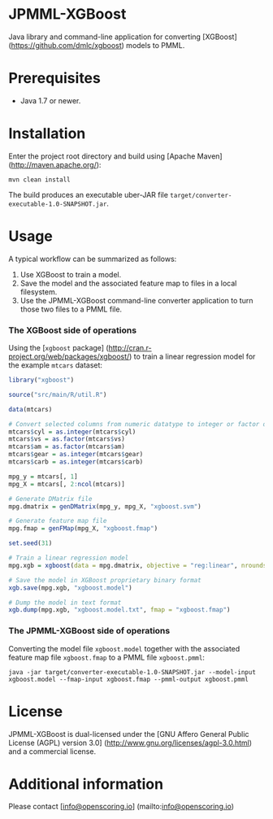 JPMML-XGBoost
=============

Java library and command-line application for converting [XGBoost] (https://github.com/dmlc/xgboost) models to PMML.

# Prerequisites #

* Java 1.7 or newer.

# Installation #

Enter the project root directory and build using [Apache Maven] (http://maven.apache.org/):
```
mvn clean install
```

The build produces an executable uber-JAR file `target/converter-executable-1.0-SNAPSHOT.jar`.

# Usage #

A typical workflow can be summarized as follows:

1. Use XGBoost to train a model.
2. Save the model and the associated feature map to files in a local filesystem.
3. Use the JPMML-XGBoost command-line converter application to turn those two files to a PMML file.

### The XGBoost side of operations

Using the [`xgboost` package] (http://cran.r-project.org/web/packages/xgboost/) to train a linear regression model for the example `mtcars` dataset:
```R
library("xgboost")

source("src/main/R/util.R")

data(mtcars)

# Convert selected columns from numeric datatype to integer or factor datatypes
mtcars$cyl = as.integer(mtcars$cyl)
mtcars$vs = as.factor(mtcars$vs)
mtcars$am = as.factor(mtcars$am)
mtcars$gear = as.integer(mtcars$gear)
mtcars$carb = as.integer(mtcars$carb)

mpg_y = mtcars[, 1]
mpg_X = mtcars[, 2:ncol(mtcars)]

# Generate DMatrix file
mpg.dmatrix = genDMatrix(mpg_y, mpg_X, "xgboost.svm")

# Generate feature map file
mpg.fmap = genFMap(mpg_X, "xgboost.fmap")

set.seed(31)

# Train a linear regression model
mpg.xgb = xgboost(data = mpg.dmatrix, objective = "reg:linear", nrounds = 7)

# Save the model in XGBoost proprietary binary format
xgb.save(mpg.xgb, "xgboost.model")

# Dump the model in text format
xgb.dump(mpg.xgb, "xgboost.model.txt", fmap = "xgboost.fmap")
```

### The JPMML-XGBoost side of operations

Converting the model file `xgboost.model` together with the associated feature map file `xgboost.fmap` to a PMML file `xgboost.pmml`:
```
java -jar target/converter-executable-1.0-SNAPSHOT.jar --model-input xgboost.model --fmap-input xgboost.fmap --pmml-output xgboost.pmml
```

# License #

JPMML-XGBoost is dual-licensed under the [GNU Affero General Public License (AGPL) version 3.0] (http://www.gnu.org/licenses/agpl-3.0.html) and a commercial license.

# Additional information #

Please contact [info@openscoring.io] (mailto:info@openscoring.io)
